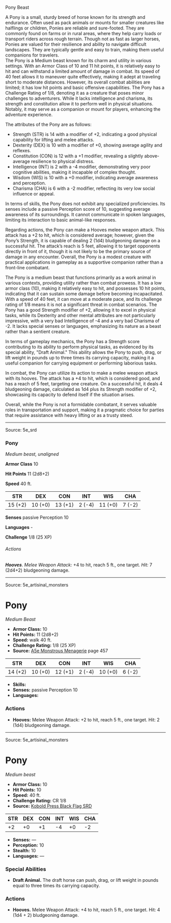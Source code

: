 <MonsterName/>Pony</MonsterName>
<CreatureType/>Beast</CreatureType>

<summary>A Pony is a small, sturdy breed of horse known for its strength and endurance. Often used as pack animals or mounts for smaller creatures like halflings or children, Ponies are reliable and sure-footed. They are commonly found on farms or in rural areas, where they help carry loads or transport riders across rough terrain. Though not as fast as larger horses, Ponies are valued for their resilience and ability to navigate difficult landscapes. They are typically gentle and easy to train, making them useful companions for travelers.</summary>

<summary>The Pony is a Medium beast known for its charm and utility in various settings. With an Armor Class of 10 and 11 hit points, it is relatively easy to hit and can withstand a limited amount of damage in combat. Its speed of 40 feet allows it to maneuver quite effectively, making it adept at traveling short to moderate distances. However, its overall combat abilities are limited; it has low hit points and basic offensive capabilities. The Pony has a Challenge Rating of 1/8, denoting it as a creature that poses minor challenges to adventurers. While it lacks intelligence and charisma, its strength and constitution allow it to perform well in physical situations. Notably, it may serve as a companion or mount for players, enhancing the adventure experience.</summary>

<detail>

The attributes of the Pony are as follows: 

- Strength (STR) is 14 with a modifier of +2, indicating a good physical capability for lifting and melee attacks. 
- Dexterity (DEX) is 10 with a modifier of +0, showing average agility and reflexes. 
- Constitution (CON) is 12 with a +1 modifier, revealing a slightly above-average resilience to physical distress. 
- Intelligence (INT) is 2 with a -4 modifier, demonstrating very poor cognitive abilities, making it incapable of complex thought. 
- Wisdom (WIS) is 10 with a +0 modifier, indicating average awareness and perception. 
- Charisma (CHA) is 6 with a -2 modifier, reflecting its very low social influence or appeal.

In terms of skills, the Pony does not exhibit any specialized proficiencies. Its senses include a passive Perception score of 10, suggesting average awareness of its surroundings. It cannot communicate in spoken languages, limiting its interaction to basic animal-like responses.

Regarding actions, the Pony can make a Hooves melee weapon attack. This attack has a +2 to hit, which is considered average; however, given the Pony’s Strength, it is capable of dealing 2 (1d4) bludgeoning damage on a successful hit. The attack’s reach is 5 feet, allowing it to target opponents directly in front of it, though it is not likely to be the primary source of damage in any encounter. Overall, the Pony is a modest creature with practical applications in gameplay as a supportive companion rather than a front-line combatant.

The Pony is a medium beast that functions primarily as a work animal in various contexts, providing utility rather than combat prowess. It has a low armor class (10), making it relatively easy to hit, and possesses 10 hit points, indicating that it can sustain some damage before becoming incapacitated. With a speed of 40 feet, it can move at a moderate pace, and its challenge rating of 1/8 means it is not a significant threat in combat scenarios. The Pony has a good Strength modifier of +2, allowing it to excel in physical tasks, while its Dexterity and other mental attributes are not particularly impressive, with a very bad Intelligence of -4 and a very bad Charisma of -2. It lacks special senses or languages, emphasizing its nature as a beast rather than a sentient creature.

In terms of gameplay mechanics, the Pony has a Strength score contributing to its ability to perform physical tasks, as evidenced by its special ability, "Draft Animal." This ability allows the Pony to push, drag, or lift weight in pounds up to three times its carrying capacity, making it a useful companion for carrying equipment or performing laborious tasks.

In combat, the Pony can utilize its action to make a melee weapon attack with its hooves. The attack has a +4 to hit, which is considered good, and has a reach of 5 feet, targeting one creature. On a successful hit, it deals 4 bludgeoning damage, calculated as 1d4 plus its Strength modifier of +2, showcasing its capacity to defend itself if the situation arises.

Overall, while the Pony is not a formidable combatant, it serves valuable roles in transportation and support, making it a pragmatic choice for parties that require assistance with heavy lifting or as a trusty steed.</detail>



---

Source: 5e_srd

### Pony

*Medium beast, unaligned*

**Armor Class** 10

**Hit Points** 11 (2d8+2)

**Speed** 40 ft.

| STR     | DEX     | CON     | INT    | WIS     | CHA    |
|---------|---------|---------|--------|---------|--------|
| 15 (+2) | 10 (+0) | 13 (+1) | 2 (-4) | 11 (+0) | 7 (-2) |

**Senses** passive Perception 10

**Languages** -

**Challenge** 1/8 (25 XP)

###### Actions

***Hooves***. *Melee Weapon Attack:* +4 to hit, reach 5 ft., one target. *Hit:* 7 (2d4+2) bludgeoning damage.



---

Source: 5e_artisinal_monsters

# Pony

*Medium* *Beast*

- **Armor Class:** 10
- **Hit Points:** 11 (2d8+2)
- **Speed:** walk 40 ft.
- **Challenge Rating:** 1/8 (25 XP)
- **Source:** [A5e Monstrous Menagerie](https://enpublishingrpg.com/products/level-up-monstrous-menagerie-a5e) page 457

| STR | DEX | CON | INT | WIS | CHA |
| --- | --- | --- | --- | --- | --- |
| 14 (+2) | 10 (+0) | 12 (+1) | 2 (-4) | 10 (+0) | 6 (-2) |

- **Skills:** 
- **Senses:** passive Perception 10
- **Languages:** 

### Actions

- **Hooves:** Melee Weapon Attack: +2 to hit, reach 5 ft., one target. Hit: 2 (1d4) bludgeoning damage.






---

Source: 5e_artisinal_monsters

# Pony

*Medium beast*

- **Armor Class:** 10
- **Hit Points:** 10
- **Speed:** 40 ft.
- **Challenge Rating:** CR 1/8
- **Source:** [Kobold Press Black Flag SRD](https://koboldpress.com/black-flag-roleplaying/)

| STR | DEX | CON | INT | WIS | CHA |
| --- | --- | --- | --- | --- | --- |
| +2 | +0 | +1 | -4 | +0 | -2 |

- **Senses:** —
- **Perception:** 10
- **Stealth:** 10
- **Languages:** —

### Special Abilities

- **Draft Animal.** The draft horse can push, drag, or lift weight in pounds equal to three times its carrying capacity.

### Actions

- **Hooves.** Melee Weapon Attack: +4 to hit, reach 5 ft., one target. Hit: 4 (1d4 + 2) bludgeoning damage.



